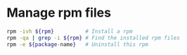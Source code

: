 # Manage rpm files

```bash
rpm -ivh ${rpm}          # Install a rpm
rpm -qa | grep -i ${rpm} # Find the installed rpm files
rpm -e ${package-name}   # Uninstall this rpm
```
